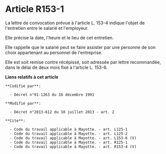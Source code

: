 # Article R153-1

La lettre de convocation prévue à l'article L. 153-4 indique l'objet de l'entretien entre le salarié et l'employeur. 

Elle précise la date, l'heure et le lieu de cet entretien. 

Elle rappelle que le salarié peut se faire assister par une personne de son choix appartenant au personnel de l'entreprise. 

Elle est soit remise contre récépissé, soit adressée par lettre recommandée, dans le délai de deux mois fixé à l'article L.
153-6.

**Liens relatifs à cet article**

	**Codifié par**:

	  - Décret n°91-1263 du 16 décembre 1991

	**Modifié par**:

	  - Décret n°2013-612 du 10 juillet 2013 - art. 2

	**Cite**:

	  - Code du travail applicable à Mayotte. - art. L125-1
	  - Code du travail applicable à Mayotte. - art. L125-2
	  - Code du travail applicable à Mayotte. - art. L153-6 (V)
	  - Code du travail applicable à Mayotte. - art. R125-1
	  - Code du travail applicable à Mayotte. - art. R153-4 (V)
